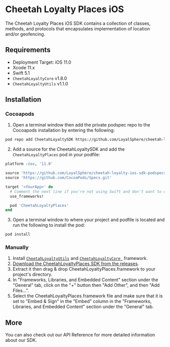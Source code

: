 # Cheetah Loyalty Places iOS

The Cheetah Loyalty Places iOS SDK contains a collection of classes, methods, and protocols that encapsulates implementation of location and/or geofencing.

## Requirements
* Deployment Target: iOS 11.0
* Xcode 11.x
* Swift 5.1
* `CheetahLoyaltyCore` v1.8.0
* `CheetahLoyaltyUtils` v1.1.0

## Installation

### Cocoapods

1. Open a terminal window then add the private podspec repo to the Cocoapods installation by entering the following:

```sh
pod repo add CheetahLoyaltySDK https://github.com/LoyalSphere/cheetah-loyalty-ios-sdk-podspecs.git
```

2. Add a source for the CheetahLoyaltySDK and add the `CheetahLoyaltyPlaces` pod in your podfile:

```ruby
platform :ios, '11.0'

source 'https://github.com/LoyalSphere/cheetah-loyalty-ios-sdk-podspecs.git'
source 'https://github.com/CocoaPods/Specs.git'

target '<YourApp>' do
  # Comment the next line if you're not using Swift and don't want to use dynamic frameworks
  use_frameworks!

  pod 'CheetahLoyaltyPlaces'
end
```

3. Open a terminal window to where your project and podfile is located and run the following to install the pod:

```sh
pod install
```

### Manually

1. Install [`CheetahLoyaltyUtils`](https://github.com/LoyalSphere/cheetah-loyalty-ios-sdk/blob/master/CheetahLoyaltyUtils/README.md) and [`CheetahLoyaltyCore `](https://github.com/LoyalSphere/cheetah-loyalty-ios-sdk/blob/master/CheetahLoyaltyCore/README.md) framework.
2. [Download the CheetahLoyaltyPlaces SDK from the releases](https://github.com/LoyalSphere/cheetah-loyalty-ios-sdk/releases).
3. Extract it then drag & drop CheetahLoyaltyPlaces.framework to your project's directory.
4. In "Frameworks, Libraries, and Embedded Content" section under the "General" tab, click on the "+" button then "Add Other", and then "Add Files...".
5. Select the CheetahLoyaltyPlaces.framework file and make sure that it is set to "Embed & Sign" in the "Embed" column in the "Frameworks, Libraries, and Embedded Content" section under the "General" tab.

## More
You can also check out our API Reference for more detailed information about our SDK.
